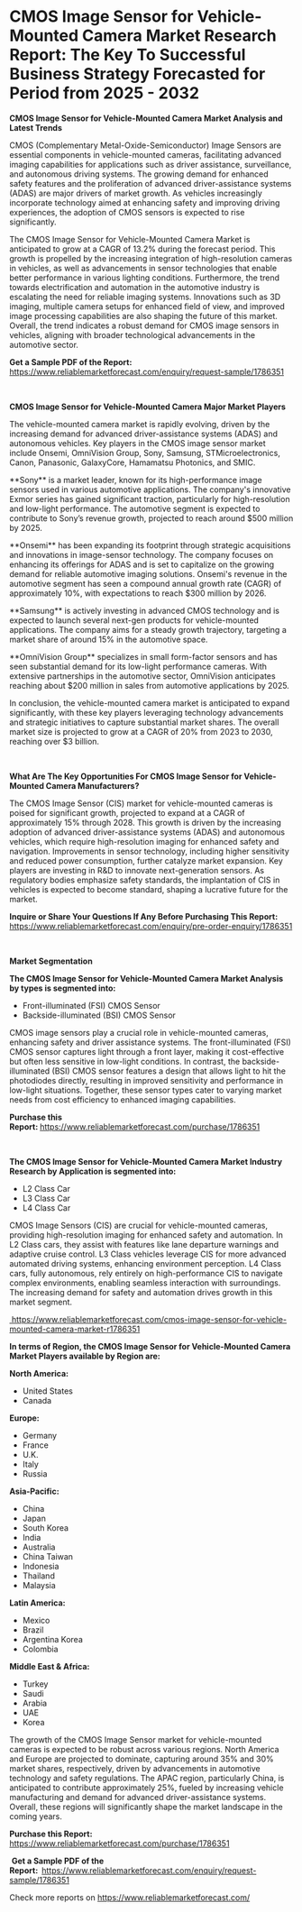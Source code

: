 <p><h1>CMOS Image Sensor for Vehicle-Mounted Camera Market Research Report: The Key To Successful Business Strategy Forecasted for Period from 2025 - 2032</h1></p><p><strong>CMOS Image Sensor for Vehicle-Mounted Camera Market Analysis and Latest Trends</strong></p>
<p><p>CMOS (Complementary Metal-Oxide-Semiconductor) Image Sensors are essential components in vehicle-mounted cameras, facilitating advanced imaging capabilities for applications such as driver assistance, surveillance, and autonomous driving systems. The growing demand for enhanced safety features and the proliferation of advanced driver-assistance systems (ADAS) are major drivers of market growth. As vehicles increasingly incorporate technology aimed at enhancing safety and improving driving experiences, the adoption of CMOS sensors is expected to rise significantly.</p><p>The CMOS Image Sensor for Vehicle-Mounted Camera Market is anticipated to grow at a CAGR of 13.2% during the forecast period. This growth is propelled by the increasing integration of high-resolution cameras in vehicles, as well as advancements in sensor technologies that enable better performance in various lighting conditions. Furthermore, the trend towards electrification and automation in the automotive industry is escalating the need for reliable imaging systems. Innovations such as 3D imaging, multiple camera setups for enhanced field of view, and improved image processing capabilities are also shaping the future of this market. Overall, the trend indicates a robust demand for CMOS image sensors in vehicles, aligning with broader technological advancements in the automotive sector.</p></p>
<p><strong>Get a Sample PDF of the Report:&nbsp;</strong> <a href="https://www.reliablemarketforecast.com/enquiry/request-sample/1786351?utm_campaign=2307&utm_medium=2&utm_source=Github&utm_content=ia&utm_term=25032025&utm_id=cmos-image-sensor-for-vehicle-mounted-camera">https://www.reliablemarketforecast.com/enquiry/request-sample/1786351</a></p>
<p>&nbsp;</p>
<p><strong>CMOS Image Sensor for Vehicle-Mounted Camera Major Market Players</strong></p>
<p><p>The vehicle-mounted camera market is rapidly evolving, driven by the increasing demand for advanced driver-assistance systems (ADAS) and autonomous vehicles. Key players in the CMOS image sensor market include Onsemi, OmniVision Group, Sony, Samsung, STMicroelectronics, Canon, Panasonic, GalaxyCore, Hamamatsu Photonics, and SMIC.</p><p>**Sony** is a market leader, known for its high-performance image sensors used in various automotive applications. The company's innovative Exmor series has gained significant traction, particularly for high-resolution and low-light performance. The automotive segment is expected to contribute to Sony’s revenue growth, projected to reach around $500 million by 2025.</p><p>**Onsemi** has been expanding its footprint through strategic acquisitions and innovations in image-sensor technology. The company focuses on enhancing its offerings for ADAS and is set to capitalize on the growing demand for reliable automotive imaging solutions. Onsemi's revenue in the automotive segment has seen a compound annual growth rate (CAGR) of approximately 10%, with expectations to reach $300 million by 2026.</p><p>**Samsung** is actively investing in advanced CMOS technology and is expected to launch several next-gen products for vehicle-mounted applications. The company aims for a steady growth trajectory, targeting a market share of around 15% in the automotive space.</p><p>**OmniVision Group** specializes in small form-factor sensors and has seen substantial demand for its low-light performance cameras. With extensive partnerships in the automotive sector, OmniVision anticipates reaching about $200 million in sales from automotive applications by 2025.</p><p>In conclusion, the vehicle-mounted camera market is anticipated to expand significantly, with these key players leveraging technology advancements and strategic initiatives to capture substantial market shares. The overall market size is projected to grow at a CAGR of 20% from 2023 to 2030, reaching over $3 billion.</p></p>
<p>&nbsp;</p>
<p><strong>What Are The Key Opportunities For CMOS Image Sensor for Vehicle-Mounted Camera Manufacturers?</strong></p>
<p><p>The CMOS Image Sensor (CIS) market for vehicle-mounted cameras is poised for significant growth, projected to expand at a CAGR of approximately 15% through 2028. This growth is driven by the increasing adoption of advanced driver-assistance systems (ADAS) and autonomous vehicles, which require high-resolution imaging for enhanced safety and navigation. Improvements in sensor technology, including higher sensitivity and reduced power consumption, further catalyze market expansion. Key players are investing in R&D to innovate next-generation sensors. As regulatory bodies emphasize safety standards, the implantation of CIS in vehicles is expected to become standard, shaping a lucrative future for the market.</p></p>
<p><strong>Inquire or Share Your Questions If Any Before Purchasing This Report:</strong> <a href="https://www.reliablemarketforecast.com/enquiry/pre-order-enquiry/1786351?utm_campaign=2307&utm_medium=2&utm_source=Github&utm_content=ia&utm_term=25032025&utm_id=cmos-image-sensor-for-vehicle-mounted-camera">https://www.reliablemarketforecast.com/enquiry/pre-order-enquiry/1786351</a></p>
<p>&nbsp;</p>
<p><strong>Market Segmentation</strong></p>
<p><strong>The CMOS Image Sensor for Vehicle-Mounted Camera Market Analysis by types is segmented into:</strong></p>
<p><ul><li>Front-illuminated (FSI) CMOS Sensor</li><li>Backside-illuminated (BSI) CMOS Sensor</li></ul></p>
<p><p>CMOS image sensors play a crucial role in vehicle-mounted cameras, enhancing safety and driver assistance systems. The front-illuminated (FSI) CMOS sensor captures light through a front layer, making it cost-effective but often less sensitive in low-light conditions. In contrast, the backside-illuminated (BSI) CMOS sensor features a design that allows light to hit the photodiodes directly, resulting in improved sensitivity and performance in low-light situations. Together, these sensor types cater to varying market needs from cost efficiency to enhanced imaging capabilities.</p></p>
<p><strong>Purchase this Report:&nbsp;</strong><a href="https://www.reliablemarketforecast.com/purchase/1786351?utm_campaign=2307&utm_medium=2&utm_source=Github&utm_content=ia&utm_term=25032025&utm_id=cmos-image-sensor-for-vehicle-mounted-camera">https://www.reliablemarketforecast.com/purchase/1786351</a></p>
<p>&nbsp;</p>
<p><strong>The CMOS Image Sensor for Vehicle-Mounted Camera Market Industry Research by Application is segmented into:</strong></p>
<p><ul><li>L2 Class Car</li><li>L3 Class Car</li><li>L4 Class Car</li></ul></p>
<p><p>CMOS Image Sensors (CIS) are crucial for vehicle-mounted cameras, providing high-resolution imaging for enhanced safety and automation. In L2 Class cars, they assist with features like lane departure warnings and adaptive cruise control. L3 Class vehicles leverage CIS for more advanced automated driving systems, enhancing environment perception. L4 Class cars, fully autonomous, rely entirely on high-performance CIS to navigate complex environments, enabling seamless interaction with surroundings. The increasing demand for safety and automation drives growth in this market segment.</p></p>
<p><a href="https://www.reliablemarketforecast.com/cmos-image-sensor-for-vehicle-mounted-camera-market-r1786351?utm_campaign=2307&utm_medium=2&utm_source=Github&utm_content=ia&utm_term=25032025&utm_id=cmos-image-sensor-for-vehicle-mounted-camera">&nbsp;https://www.reliablemarketforecast.com/cmos-image-sensor-for-vehicle-mounted-camera-market-r1786351</a></p>
<p><strong>In terms of Region, the CMOS Image Sensor for Vehicle-Mounted Camera Market Players available by Region are:</strong></p>
<p>
    <p> <strong> North America: </strong>
        <ul>
            <li>United States</li>
            <li>Canada</li>
        </ul>
        </p> 
    <p> <strong> Europe: </strong>
        <ul>
            <li>Germany</li>
            <li>France</li>
            <li>U.K.</li>
            <li>Italy</li>
            <li>Russia</li>
        </ul>
        </p> 
    <p> <strong> Asia-Pacific: </strong>
        <ul>
            <li>China</li>
            <li>Japan</li>
            <li>South Korea</li>
            <li>India</li>
            <li>Australia</li>
            <li>China Taiwan</li>
            <li>Indonesia</li>
            <li>Thailand</li>
            <li>Malaysia</li>
        </ul>
        </p> 
    <p> <strong> Latin America: </strong>
        <ul>
            <li>Mexico</li>
            <li>Brazil</li>
            <li>Argentina Korea</li>
            <li>Colombia</li>
        </ul>
        </p> 
    <p> <strong> Middle East & Africa: </strong>
        <ul>
            <li>Turkey</li>
            <li>Saudi</li>
            <li>Arabia</li>
            <li>UAE</li>
            <li>Korea</li>
        </ul>
    </p>
    </p>
<p><p>The growth of the CMOS Image Sensor market for vehicle-mounted cameras is expected to be robust across various regions. North America and Europe are projected to dominate, capturing around 35% and 30% market shares, respectively, driven by advancements in automotive technology and safety regulations. The APAC region, particularly China, is anticipated to contribute approximately 25%, fueled by increasing vehicle manufacturing and demand for advanced driver-assistance systems. Overall, these regions will significantly shape the market landscape in the coming years.</p></p>
<p><strong>Purchase this Report: </strong><a href="https://www.reliablemarketforecast.com/purchase/1786351?utm_campaign=2307&utm_medium=2&utm_source=Github&utm_content=ia&utm_term=25032025&utm_id=cmos-image-sensor-for-vehicle-mounted-camera">https://www.reliablemarketforecast.com/purchase/1786351</a></p>
<p>&nbsp;<strong>Get a Sample PDF of the Report:&nbsp;&nbsp;</strong><a href="https://www.reliablemarketforecast.com/enquiry/request-sample/1786351?utm_campaign=2307&utm_medium=2&utm_source=Github&utm_content=ia&utm_term=25032025&utm_id=cmos-image-sensor-for-vehicle-mounted-camera">https://www.reliablemarketforecast.com/enquiry/request-sample/1786351</a></p>
<p><strong></strong></p>
<p>Check more reports on <a href="https://www.reliablemarketforecast.com/?utm_campaign=2307&utm_medium=2&utm_source=Github&utm_content=ia&utm_term=25032025&utm_id=cmos-image-sensor-for-vehicle-mounted-camera">https://www.reliablemarketforecast.com/</a></p>